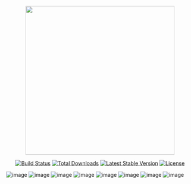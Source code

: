 <p align="center"><a href="https://laravel.com" target="_blank"><img src="https://raw.githubusercontent.com/laravel/art/master/logo-lockup/5%20SVG/2%20CMYK/1%20Full%20Color/laravel-logolockup-cmyk-red.svg" width="400"></a></p>

<p align="center">
<a href="https://travis-ci.org/laravel/framework"><img src="https://travis-ci.org/laravel/framework.svg" alt="Build Status"></a>
<a href="https://packagist.org/packages/laravel/framework"><img src="https://img.shields.io/packagist/dt/laravel/framework" alt="Total Downloads"></a>
<a href="https://packagist.org/packages/laravel/framework"><img src="https://img.shields.io/packagist/v/laravel/framework" alt="Latest Stable Version"></a>
<a href="https://packagist.org/packages/laravel/framework"><img src="https://img.shields.io/packagist/l/laravel/framework" alt="License"></a>
</p>

![image](https://user-images.githubusercontent.com/90038064/175118927-6d1d8540-5ded-403f-9cac-225a2fb2f029.png)
![image](https://user-images.githubusercontent.com/90038064/175118941-db98f3b5-f8ea-42ec-9c9e-a3d7d550eb8c.png)
![image](https://user-images.githubusercontent.com/90038064/175118945-e3622e6a-5d5a-4fa8-b9c1-65b0394ed086.png)
![image](https://user-images.githubusercontent.com/90038064/175118962-52f89c53-c548-4cfb-ba9c-b56044d9569b.png)
![image](https://user-images.githubusercontent.com/90038064/175118974-fcc0a1bf-d1ec-4c95-85ff-b43df5f16ef3.png)
![image](https://user-images.githubusercontent.com/90038064/175118978-6729611f-1ddc-471d-944b-4fcb925bcae7.png)
![image](https://user-images.githubusercontent.com/90038064/175118983-abfcba56-f926-478b-960d-64733bfd9fdc.png)
![image](https://user-images.githubusercontent.com/90038064/175118990-d8535b6c-d377-435c-82eb-848ea8c7f90f.png)
